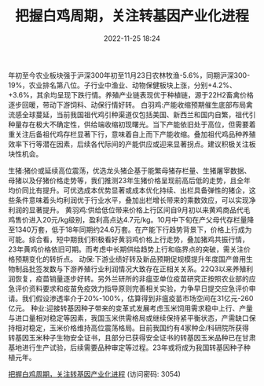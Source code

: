 ﻿---
title: 把握白鸡周期，关注转基因产业化进程
date: 2022-11-25 18:24
tags:
- 农林牧渔行业
updated: 1970-01-01 08:00:00
---

年初至今农业板块强于沪深300年初至11月23日农林牧渔-5.6%，同期沪深300-19%，农业排名第八位。子行业中渔业、动物保健板块上涨，分别+4.2%、+3.6%，其余均呈现下跌行情。养殖产业链表现优于种植链，源于22H2畜禽价格逐步回暖，带动下游饲料、动保行情好转。
白羽鸡:产能收缩预期催生底部布局禽流感全球蔓延，当前我国祖代鸡引种渠道仅包括美国、新西兰和国内自繁，祖代引种量存在极大不确定性，供给端收缩初现曙光。当下产能依旧处于高位，但需要着重关注后备祖代鸡存栏显著下行，意味着自上而下产能收缩。叠加祖代鸡品种养殖效率下行等潜在因素，后续各代际间的产能供应或迎来显著拐点。建议积极关注板块性机会。
<!-- more -->
生猪:猪价或延续高位震荡，优选龙头猪企基于能繁母猪存栏量、生猪屠宰数据、母猪以及仔猪价格走势等，我们推测23年生猪价格呈现前高后低的走势，且全年均价同比有提升。可优选成本优势显著或成本优化持续、出栏具备弹性的猪企，这些条件意味着头均利润优于行业水平，叠加出栏增长带来的乘数效应，可以实现净利润的显著提升。
黄羽鸡:供给低位带来价格上行区间自9月初以来黄鸡商品代毛鸡售价进入20元/kg级别，盈利高点达4.7元/kg。10月中下旬在产父母代存栏量降至1340万套，低于18年同期约24.6万套。在产能下行趋势背景下，价格上行成为可能。综合看，短中期我们积极看好黄羽鸡价格上行走势，叠加猪鸡共振行情，23年黄鸡价格依旧可期。而考虑中长期供给趋势上行和临界点的突破，需关注价格预期变化的转折点。
动保:下游业绩好转及新品预期促规模提升年度国产兽用生物制品批签发数与下游养殖行业利润情况大致存在正相关关系。22Q3以来养殖利润恢复，疫苗销量逐步好转。另外兰研所的非瘟亚单位疫苗研究正按照农业部的应急评价资料要求和疫苗免疫效力指导原则完善相关实验，力争早日提交应急评价申请。我们假设渗透率介于20%-100%，估算得到非瘟疫苗市场空间在31亿元-260亿元。
种业:迎接转基因种子带来的变革式发展考虑玉米饲用需求稳中上行、产量与进口量相对稳定等因素，我国玉米供需格局或继续保持紧平衡状态，产需缺口保持相对稳定，玉米价格维持高位震荡格局。目前我国约有4家种企/科研院所获得转基因玉米种子生物安全证书，且部分已获得安全证书的转基因玉米品种已在甘肃基地进行生产试验，后续需要品种审定等过程。23年或将成为我国转基因种子种植元年。

[把握白鸡周期，关注转基因产业化进程](https://url12.ctfile.com/f/3948612-733900879-65e966?p=3054)
(访问密码: 3054)

